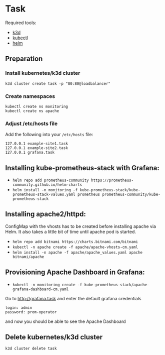 # Task

Required tools:

- [k3d](https://k3d.io)
- [kubectl](https://kubernetes.io/docs/tasks/tools/)
- [helm](https://helm.sh/)

## Preparation

### Install kubernetes/k3d cluster

`k3d cluster create task -p "80:80@loadbalancer"`

### Create namespaces

```
kubectl create ns monitoring
kubectl create ns apache
```

### Adjust /etc/hosts file

Add the following into your `/etc/hosts` file:

```
127.0.0.1 example-site1.task
127.0.0.1 example-site2.task
127.0.0.1 grafana.task
```

## Installing kube-prometheus-stack with Grafana:

- `helm repo add prometheus-community https://prometheus-community.github.io/helm-charts`
- `helm install -n monitoring -f kube-prometheus-stack/kube-prometheus-stack-values.yaml prometheus prometheus-community/kube-prometheus-stack`

## Installing apache2/httpd:

ConfigMap with the vhosts has to be created before installing apache via Helm. It also takes a little bit of time until apache pod is started.

- `helm repo add bitnami https://charts.bitnami.com/bitnami`
- `kubectl -n apache create -f apache/apache-vhosts-cm.yaml`
- `helm install -n apache -f apache/apache_values.yaml apache bitnami/apache`

## Provisioning Apache Dashboard in Grafana:

- `kubectl -n monitoring create -f kube-prometheus-stack/apache-grafana-dashboard-cm.yaml`

Go to http://grafana.task and enter the default grafana credentials

```
login: admin
password: prom-operator
```

and now you should be able to see the Apache Dashboard

## Delete kubernetes/k3d cluster

`k3d cluster delete task`
